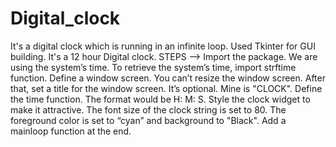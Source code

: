 # Digital_clock
It's a digital clock which is running in an infinite loop.
Used Tkinter for GUI building.
It's a 12 hour Digital clock.
STEPS -->
Import the package. We are using the system’s time. To retrieve the system’s time, import strftime function.
Define a window screen. You can’t resize the window screen. After that, set a title for the window screen. It’s optional. Mine is "CLOCK".
Define the time function. The format would be H: M: S.
Style the clock widget to make it attractive. The font size of the clock string is set to 80. The foreground color is set to “cyan” and background to "Black".
Add a mainloop function at the end.
